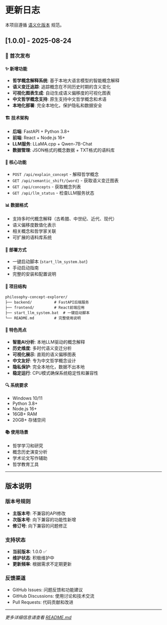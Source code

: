 # 更新日志

本项目遵循 [语义化版本](https://semver.org/lang/zh-CN/) 规范。

## [1.0.0] - 2025-08-24

### 🎉 首次发布

#### ✨ 新增功能
- **哲学概念解释系统**: 基于本地大语言模型的智能概念解释
- **语义变迁追踪**: 追踪概念在不同历史时期的含义变化
- **可视化图表生成**: 自动生成语义偏移度的可视化图表
- **中文哲学概念支持**: 原生支持中文哲学概念和术语
- **本地化部署**: 完全本地化，保护隐私和数据安全

#### 🏗️ 技术架构
- **后端**: FastAPI + Python 3.8+
- **前端**: React + Node.js 16+
- **LLM服务**: LLaMA.cpp + Qwen-7B-Chat
- **数据管理**: JSON格式的概念数据 + TXT格式的语料库

#### 🔧 核心功能
- `POST /api/explain_concept` - 解释哲学概念
- `GET /api/semantic_shift/{word}` - 获取语义变迁图表
- `GET /api/concepts` - 获取概念列表
- `GET /api/llm_status` - 检查LLM服务状态

#### 📊 数据格式
- 支持多时代概念解释（古希腊、中世纪、近代、现代）
- 语义偏移度数值化表示
- 相关概念和哲学家关联
- 可扩展的语料库系统

#### 🚀 部署方式
- 一键启动脚本 (`start_llm_system.bat`)
- 手动启动指南
- 完整的安装和配置说明

#### 📁 项目结构
```
philosophy-concept-explorer/
├── backend/          # FastAPI后端服务
├── frontend/         # React前端应用
├── start_llm_system.bat  # 一键启动脚本
└── README.md         # 完整使用说明
```

#### 🌟 特色亮点
- **智能AI分析**: 本地LLM驱动的概念解释
- **历史维度**: 多时代语义变迁分析
- **可视化展示**: 直观的语义偏移图表
- **中文友好**: 专为中文哲学概念设计
- **隐私保护**: 完全本地化，数据不出本地
- **稳定运行**: CPU模式确保系统稳定性和兼容性

#### 🔍 系统要求
- Windows 10/11
- Python 3.8+
- Node.js 16+
- 16GB+ RAM
- 20GB+ 存储空间

#### 📚 使用场景
- 哲学学习和研究
- 概念历史演变分析
- 学术论文写作辅助
- 哲学教育工具

---

## 版本说明

### 版本号规则
- **主版本号**: 不兼容的API修改
- **次版本号**: 向下兼容的功能性新增
- **修订号**: 向下兼容的问题修正

### 支持状态
- **当前版本**: 1.0.0 ✅
- **维护状态**: 积极维护中
- **更新频率**: 根据需求不定期更新

### 反馈渠道
- GitHub Issues: 问题反馈和功能建议
- GitHub Discussions: 使用讨论和技术交流
- Pull Requests: 代码贡献和改进

---

*更多详细信息请查看 [README.md](README.md)*
